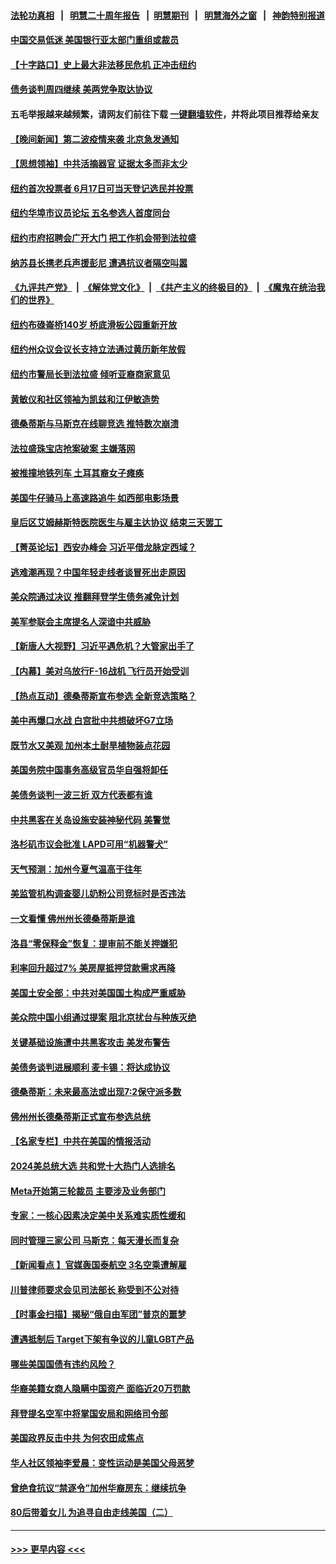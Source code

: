 #### [法轮功真相](https://github.com/gfw-breaker/truth/blob/master/README.md?t=0) &nbsp;&nbsp;|&nbsp;&nbsp; [明慧二十周年报告](https://github.com/gfw-breaker/mh-reports/blob/master/README.md?t=0) &nbsp;&nbsp;|&nbsp;&nbsp;[明慧期刊](https://github.com/gfw-breaker/mh-qikan) &nbsp;&nbsp;|&nbsp;&nbsp; [明慧海外之窗](https://github.com/gfw-breaker/mh-news/blob/master/README.md?t=0) &nbsp;&nbsp;|&nbsp;&nbsp; [神韵特别报道](https://github.com/gfw-breaker/mh-news/blob/master/shenyun.md?t=0)
#### [中国交易低迷 美国银行亚太部门重组或裁员](../pages/nsc412/n14003993.md?t=05260043) 
#### [【十字路口】史上最大非法移民危机 正冲击纽约](../pages/nsc412/n14003923.md?t=05260043) 
#### [债务谈判周四继续 美两党争取达协议](../pages/nsc412/n14003944.md?t=05260043) 
#### 五毛举报越来越频繁，请网友们前往下载 [一键翻墙软件](https://github.com/gfw-breaker/ssr-accounts)，并将此项目推荐给亲友
#### [【晚间新闻】第二波疫情来袭 北京急发通知](../pages/nsc412/n14003275.md?t=05260043) 
#### [【思想领袖】中共活摘器官 证据太多而非太少](../pages/nsc412/n13997738.md?t=05260043) 
#### [纽约首次投票者 6月17日可当天登记选民并投票](../pages/nsc412/n14003593.md?t=05260043) 
#### [纽约华埠市议员论坛 五名参选人首度同台](../pages/nsc412/n14003590.md?t=05260043) 
#### [纽约市府招聘会广开大门 把工作机会带到法拉盛](../pages/nsc412/n14003626.md?t=05260043) 
#### [纳苏县长携老兵声援彭尼 遭遇抗议者隔空叫嚣](../pages/nsc412/n14003581.md?t=05260043) 
#### [《九评共产党》](https://github.com/begood0513/9ping.md/blob/master/README.md) &nbsp;|&nbsp; [《解体党文化》](../../../../jtdwh.md/blob/master/README.md)  &nbsp;|&nbsp; [《共产主义的终极目的》](../../../../gczydzjmd.md/blob/master/README.md) &nbsp;|&nbsp; [《魔鬼在统治我们的世界》](../../../../mgztzwmdsj.md/blob/master/README.md) 
#### [纽约布碌崙桥140岁 桥底滑板公园重新开放](../pages/nsc412/n14003634.md?t=05260043) 
#### [纽约州众议会议长支持立法通过黄历新年放假](../pages/nsc412/n14003595.md?t=05260043) 
#### [纽约市警局长到法拉盛 倾听亚裔商家意见](../pages/nsc412/n14003619.md?t=05260043) 
#### [黄敏仪和社区领袖为凯兹和江伊敏造势](../pages/nsc412/n14003624.md?t=05260043) 
#### [德桑蒂斯与马斯克在线聊竞选 推特数次崩溃](../pages/nsc412/n14003553.md?t=05260043) 
#### [法拉盛珠宝店抢案破案 主嫌落网](../pages/nsc412/n14003597.md?t=05260043) 
#### [被推撞地铁列车 土耳其裔女子瘫痪](../pages/nsc412/n14003602.md?t=05260043) 
#### [美国牛仔骑马上高速路追牛 如西部电影场景](../pages/nsc412/n14003556.md?t=05260043) 
#### [皇后区艾姆赫斯特医院医生与雇主达协议 结束三天罢工](../pages/nsc412/n14003579.md?t=05260043) 
#### [【菁英论坛】西安办峰会 习近平借龙脉定西域？](../pages/nsc412/n14003477.md?t=05260043) 
#### [逃难潮再现？中国年轻走线者谈冒死出走原因](../pages/nsc412/n14003526.md?t=05260043) 
#### [美众院通过决议 推翻拜登学生债务减免计划](../pages/nsc412/n14003447.md?t=05260043) 
#### [美军参联会主席提名人深谙中共威胁](../pages/nsc412/n14003467.md?t=05260043) 
#### [【新唐人大视野】习近平遇危机？大管家出手了](../pages/nsc412/n14003468.md?t=05260043) 
#### [【内幕】美对乌放行F-16战机 飞行员开始受训](../pages/nsc412/n14002651.md?t=05260043) 
#### [【热点互动】德桑蒂斯宣布参选 全新竞选策略？](../pages/nsc412/n14003412.md?t=05260043) 
#### [美中再爆口水战 白宫批中共想破坏G7立场](../pages/nsc412/n14003380.md?t=05260043) 
#### [既节水又美观 加州本土耐旱植物装点花园](../pages/nsc412/n14003475.md?t=05260043) 
#### [美国务院中国事务高级官员华自强将卸任](../pages/nsc412/n14003422.md?t=05260043) 
#### [美债务谈判一波三折 双方代表都有谁](../pages/nsc412/n14003330.md?t=05260043) 
#### [中共黑客在关岛设施安装神秘代码 美警觉](../pages/nsc412/n14003421.md?t=05260043) 
#### [洛杉矶市议会批准 LAPD可用“机器警犬”](../pages/nsc412/n14003460.md?t=05260043) 
#### [天气预测：加州今夏气温高于往年](../pages/nsc412/n14003448.md?t=05260043) 
#### [美监管机构调查婴儿奶粉公司竞标时是否违法](../pages/nsc412/n14003360.md?t=05260043) 
#### [一文看懂 佛州州长德桑蒂斯是谁](../pages/nsc412/n14003387.md?t=05260043) 
#### [洛县“零保释金”恢复：提审前不能关押嫌犯](../pages/nsc412/n14003349.md?t=05260043) 
#### [利率回升超过7% 美房屋抵押贷款需求再降](../pages/nsc412/n14003371.md?t=05260043) 
#### [美国土安全部：中共对美国国土构成严重威胁](../pages/nsc412/n14003362.md?t=05260043) 
#### [美众院中国小组通过提案 阻北京扰台与种族灭绝](../pages/nsc412/n14003358.md?t=05260043) 
#### [关键基础设施遭中共黑客攻击 美发布警告](../pages/nsc412/n14003389.md?t=05260043) 
#### [美债务谈判进展顺利 麦卡锡：将达成协议](../pages/nsc412/n14003231.md?t=05260043) 
#### [德桑蒂斯：未来最高法或出现7:2保守派多数](../pages/nsc412/n14003315.md?t=05260043) 
#### [佛州州长德桑蒂斯正式宣布参选总统](../pages/nsc412/n14003383.md?t=05260043) 
#### [【名家专栏】中共在美国的情报活动](../pages/nsc412/n14001883.md?t=05260043) 
#### [2024美总统大选 共和党十大热门人选排名](../pages/nsc412/n14003307.md?t=05260043) 
#### [Meta开始第三轮裁员 主要涉及业务部门](../pages/nsc412/n14003357.md?t=05260043) 
#### [专家：一核心因素决定美中关系难实质性缓和](../pages/nsc412/n14003322.md?t=05260043) 
#### [同时管理三家公司 马斯克：每天漫长而复杂](../pages/nsc412/n14003257.md?t=05260043) 
#### [【新闻看点 】官媒轰国泰航空 3名空乘遭解雇](../pages/nsc412/n14003202.md?t=05260043) 
#### [川普律师要求会见司法部长 称受到不公对待](../pages/nsc412/n14003267.md?t=05260043) 
#### [【时事金扫描】揭秘“俄自由军团”普京的噩梦](../pages/nsc412/n14003329.md?t=05260043) 
#### [遭遇抵制后 Target下架有争议的儿童LGBT产品](../pages/nsc412/n14003283.md?t=05260043) 
#### [哪些美国国债有违约风险？](../pages/nsc412/n14003259.md?t=05260043) 
#### [华裔美籍女商人隐瞒中国资产 面临近20万罚款](../pages/nsc412/n14002867.md?t=05260043) 
#### [拜登提名空军中将掌国安局和网络司令部](../pages/nsc412/n14003262.md?t=05260043) 
#### [美国政界反击中共 为何农田成焦点](../pages/nsc412/n14003260.md?t=05260043) 
#### [华人社区领袖李爱晨：变性运动是美国父母恶梦](../pages/nsc412/n14002896.md?t=05260043) 
#### [曾绝食抗议“禁逐令”加州华裔房东：继续抗争](../pages/nsc412/n14002953.md?t=05260043) 
#### [80后带着女儿 为追寻自由走线美国（二）](../pages/nsc412/n14002930.md?t=05260043) 

----
#### [ >>> 更早内容 <<< ](../indexes/nsc412-earlier.md)
